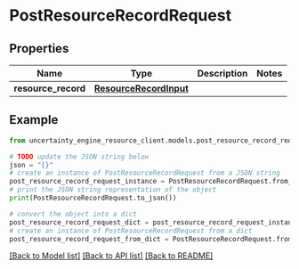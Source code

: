 # PostResourceRecordRequest


## Properties

Name | Type | Description | Notes
------------ | ------------- | ------------- | -------------
**resource_record** | [**ResourceRecordInput**](ResourceRecordInput.md) |  | 

## Example

```python
from uncertainty_engine_resource_client.models.post_resource_record_request import PostResourceRecordRequest

# TODO update the JSON string below
json = "{}"
# create an instance of PostResourceRecordRequest from a JSON string
post_resource_record_request_instance = PostResourceRecordRequest.from_json(json)
# print the JSON string representation of the object
print(PostResourceRecordRequest.to_json())

# convert the object into a dict
post_resource_record_request_dict = post_resource_record_request_instance.to_dict()
# create an instance of PostResourceRecordRequest from a dict
post_resource_record_request_from_dict = PostResourceRecordRequest.from_dict(post_resource_record_request_dict)
```
[[Back to Model list]](../README.md#documentation-for-models) [[Back to API list]](../README.md#documentation-for-api-endpoints) [[Back to README]](../README.md)


